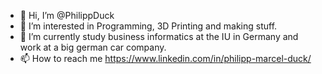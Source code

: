 - 👋 Hi, I’m @PhilippDuck
- 👀 I’m interested in Programming, 3D Printing and making stuff.
- 🌱 I’m currently study business informatics at the IU in Germany and work at a big german car company.
- 📫 How to reach me https://www.linkedin.com/in/philipp-marcel-duck/

<!---
PhilippDuck/PhilippDuck is a ✨ special ✨ repository because its `README.md` (this file) appears on your GitHub profile.
You can click the Preview link to take a look at your changes.
--->
